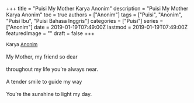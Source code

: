 +++
title = "Puisi My Mother Karya Anonim"
description = "Puisi My Mother Karya Anonim"
toc = true
authors = ["Anonim"]
tags = ["Puisi", "Anonim", "Puisi Ibu", "Puisi Bahasa Inggris"]
categories = ["Puisi"]
series = ["Anonim"]
date = 2019-01-19T07:49:00Z
lastmod = 2019-01-19T07:49:00Z
featuredImage = ""
draft = false
+++

<div style="text-align: justify;">
<div style="font-size: small;">Karya <a href="/authors/anonim/" target="_blank">Anonim</a></div><br />
My Mother, my friend so dear<br /><br />throughout my life you’re always near.<br /><br />A tender smile to guide my way<br /><br />You’re the sunshine to light my day.</div>
